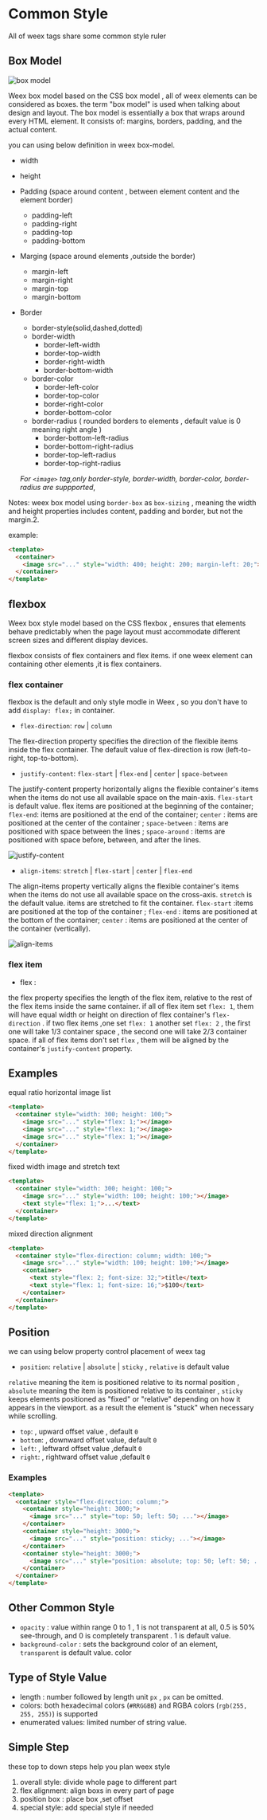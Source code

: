 # Common Style

All of weex tags share some common style ruler

## Box Model

![box model](http://www.codeproject.com/KB/HTML/567385/boxmodel-image.png)

Weex box model based on the CSS box model , all of weex elements can be considered as boxes.  the term "box model" is used when talking about design and layout. The box model is essentially a box that wraps around every HTML element. It consists of: margins, borders, padding, and the actual content.

you can using below definition in weex box-model.

- width
- height
- Padding (space around content , between element content and the element border)
  - padding-left
  - padding-right
  - padding-top
  - padding-bottom
- Marging (space around elements ,outside the border)
  - margin-left
  - margin-right
  - margin-top
  - margin-bottom
- Border
  - border-style(solid,dashed,dotted)
  - border-width
    - border-left-width
    - border-top-width
    - border-right-width
    - border-bottom-width
  - border-color
    - border-left-color
    - border-top-color
    - border-right-color
    - border-bottom-color
  - border-radius  ( rounded borders to elements , default value is 0 meaning right angle )
    - border-bottom-left-radius
    - border-bottom-right-radius
    - border-top-left-radius
    - border-top-right-radius
    
   *For `<image>` tag,only border-style, border-width, border-color, border-radius are suppported*, 

Notes: weex box model using `border-box` as `box-sizing` , meaning the width and height properties includes content, padding and border, but not the margin.2. 


example:

```html
<template>
  <container>
    <image src="..." style="width: 400; height: 200; margin-left: 20;"></image>
  </container>
</template>
```

## flexbox

Weex box style model based on the CSS flexbox , ensures that elements behave predictably when the page layout must accommodate different screen sizes and different display devices.

flexbox consists of flex containers and flex items. if one weex element can containing other elements ,it is flex containers.

### flex container

flexbox is the default and only style modle in Weex , so you don't have to  add  `display: flex;` in container.

- `flex-direction`: `row` | `column`

The flex-direction property specifies the direction of the flexible items inside the flex container. The default value of flex-direction is row (left-to-right, top-to-bottom).


- `justify-content`: `flex-start` | `flex-end` | `center` | `space-between`

The justify-content property horizontally aligns the flexible container's items when the items do not use all available space on the main-axis. `flex-start` is default value. flex items are positioned at the beginning of the container;  `flex-end`: items are positioned at the end of the container;  `center` : items are positioned at the center of the container ;  `space-between` : items are positioned with space between the lines ; `space-around` : items are positioned with space before, between, and after the lines.

![justify-content](http://www.w3.org/TR/css3-flexbox/images/flex-pack.svg)

- `align-items`: `stretch` | `flex-start` | `center` | `flex-end`

The align-items property vertically aligns the flexible container's items when the items do not use all available space on the cross-axis. `stretch` is  the default value. items are stretched to fit the container. `flex-start` :items are positioned at the top of the container ;  `flex-end` : items are positioned at the bottom of the container; `center` : items are positioned at the center of the container (vertically).

![align-items](http://gtms02.alicdn.com/tps/i2/TB1VnHKMXXXXXcEaXXXDldN_pXX-1018-502.jpg)


### flex item

- flex : <number>

the flex property specifies the length of the flex item, relative to the rest of the flex items inside the same container.  if all of flex item set `flex: 1`, them will have equal width or height on direction of flex container's `flex-direction` . if two flex items ,one set `flex: 1` another set `flex: 2` , the first one will take 1/3 container space , the second one will take 2/3 container space. if all of flex items don't set `flex` , them will be aligned by the container's  `justify-content` property.


## Examples

equal ratio horizontal image list

```html
<template>
  <container style="width: 300; height: 100;">
    <image src="..." style="flex: 1;"></image>
    <image src="..." style="flex: 1;"></image>
    <image src="..." style="flex: 1;"></image>
  </container>
</template>
```

fixed width image and stretch text 

```html
<template>
  <container style="width: 300; height: 100;">
    <image src="..." style="width: 100; height: 100;"></image>
    <text style="flex: 1;">...</text>
  </container>
</template>
```

mixed direction alignment

```html
<template>
  <container style="flex-direction: column; width: 100;">
    <image src="..." style="width: 100; height: 100;"></image>
    <container>
      <text style="flex: 2; font-size: 32;">title</text>
      <text style="flex: 1; font-size: 16;">$100</text>
    </container>
  </container>
</template>
```


##  Position 

we can using below property control placement of weex tag

- `position`: `relative` | `absolute` | `sticky`  , `relative` is default value


`relative` meaning the item  is positioned relative to its normal position , `absolute` meaning the item is positioned relative to its container , `sticky` keeps elements positioned as "fixed" or "relative" depending on how it appears in the viewport. as a result the element is "stuck" when necessary while scrolling.

- `top`:  <number> , upward offset  value , default `0`
- `bottom`: <number> , downward offset value, default `0`
- `left`: <number> , leftward offset value ,default `0`
- `right`: <number> , rightward offset value ,default `0`

### Examples

```html
<template>
  <container style="flex-direction: column;">
    <container style="height: 3000;">
      <image src="..." style="top: 50; left: 50; ..."></image>
    </container>
    <container style="height: 3000;">
      <image src="..." style="position: sticky; ..."></image>
    </container>
    <container style="height: 3000;">
      <image src="..." style="position: absolute; top: 50; left: 50; ..."></image>
    </container>
  </container>
</template>
```


## Other Common Style

- `opacity` :  <number> value within range 0 to 1 , 1 is not transparent at all, 0.5 is 50% see-through, and 0 is completely transparent .  1 is default value.
- `background-color` : sets the background color of an element, `transparent` is default value.  color


## Type of Style Value 
- length : number followed by length unit `px` , `px` can be omitted.
- colors:  both  hexadecimal colors (`#RRGGBB`) and  RGBA colors (`rgb(255, 255, 255)`) is supported
- enumerated values: limited number of string value.

## Simple Step

these top to down steps help you plan weex style
1. overall style: divide whole page to different part
2. flex alignment: align boxs in every part of page
3. position box :  place box ,set offset
4. special style:  add special style  if needed

















 



